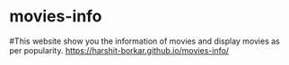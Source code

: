 # movies-info
#This website show you the information of movies and display movies as per popularity.
https://harshit-borkar.github.io/movies-info/
